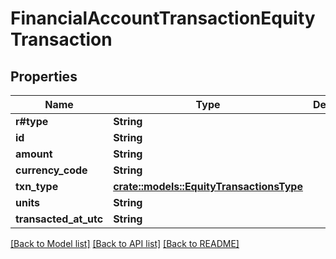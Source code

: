 # FinancialAccountTransactionEquityTransaction

## Properties

Name | Type | Description | Notes
------------ | ------------- | ------------- | -------------
**r#type** | **String** |  | 
**id** | **String** |  | 
**amount** | **String** |  | 
**currency_code** | **String** |  | 
**txn_type** | [**crate::models::EquityTransactionsType**](EquityTransactionsType.md) |  | 
**units** | **String** |  | 
**transacted_at_utc** | **String** |  | 

[[Back to Model list]](../README.md#documentation-for-models) [[Back to API list]](../README.md#documentation-for-api-endpoints) [[Back to README]](../README.md)


